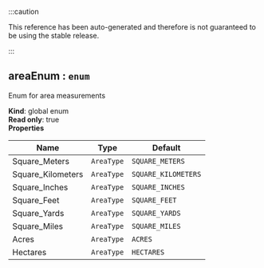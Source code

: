 :::caution

This reference has been auto-generated and therefore is not guaranteed to be using the stable release.

:::

<a name="areaEnum"></a>

## areaEnum : <code>enum</code>

Enum for area measurements

**Kind**: global enum  
**Read only**: true  
**Properties**

| Name              | Type                  | Default                        |
| ----------------- | --------------------- | ------------------------------ |
| Square_Meters     | <code>AreaType</code> | <code>SQUARE_METERS</code>     |
| Square_Kilometers | <code>AreaType</code> | <code>SQUARE_KILOMETERS</code> |
| Square_Inches     | <code>AreaType</code> | <code>SQUARE_INCHES</code>     |
| Square_Feet       | <code>AreaType</code> | <code>SQUARE_FEET</code>       |
| Square_Yards      | <code>AreaType</code> | <code>SQUARE_YARDS</code>      |
| Square_Miles      | <code>AreaType</code> | <code>SQUARE_MILES</code>      |
| Acres             | <code>AreaType</code> | <code>ACRES</code>             |
| Hectares          | <code>AreaType</code> | <code>HECTARES</code>          |
